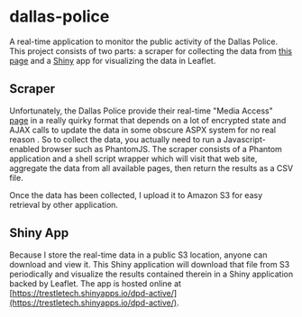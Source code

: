 dallas-police
=============

A real-time application to monitor the public activity of the Dallas Police. This project consists of two parts: a scraper for collecting the data from [this page](http://www.dallaspolice.net/MediaAccess/Default.aspx) and a [Shiny](http://rstudio.com/shiny/) app for visualizing the data in Leaflet.

## Scraper

Unfortunately, the Dallas Police provide their real-time "Media Access" [page](http://www.dallaspolice.net/MediaAccess/Default.aspx) in a really quirky format that depends on a lot of encrypted state and AJAX calls to update the data in some obscure ASPX system for no real reason </rant>. So to collect the data, you actually need to run a Javascript-enabled browser such as PhantomJS. The scraper consists of a Phantom application and a shell script wrapper which will visit that web site, aggregate the data from all available pages, then return the results as a CSV file.

Once the data has been collected, I upload it to Amazon S3 for easy retrieval by other application.

## Shiny App

Because I store the real-time data in a public S3 location, anyone can download and view it. This Shiny application will download that file from S3 periodically and visualize the results contained therein in a Shiny application backed by Leaflet. The app is hosted online at [https://trestletech.shinyapps.io/dpd-active/](https://trestletech.shinyapps.io/dpd-active/).
